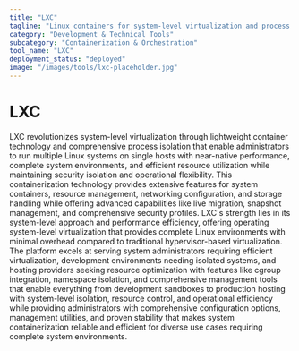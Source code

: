```yaml
---
title: "LXC"
tagline: "Linux containers for system-level virtualization and process isolation"
category: "Development & Technical Tools"
subcategory: "Containerization & Orchestration"
tool_name: "LXC"
deployment_status: "deployed"
image: "/images/tools/lxc-placeholder.jpg"
---
```


# LXC

LXC revolutionizes system-level virtualization through lightweight container technology and comprehensive process isolation that enable administrators to run multiple Linux systems on single hosts with near-native performance, complete system environments, and efficient resource utilization while maintaining security isolation and operational flexibility. This containerization technology provides extensive features for system containers, resource management, networking configuration, and storage handling while offering advanced capabilities like live migration, snapshot management, and comprehensive security profiles. LXC's strength lies in its system-level approach and performance efficiency, offering operating system-level virtualization that provides complete Linux environments with minimal overhead compared to traditional hypervisor-based virtualization. The platform excels at serving system administrators requiring efficient virtualization, development environments needing isolated systems, and hosting providers seeking resource optimization with features like cgroup integration, namespace isolation, and comprehensive management tools that enable everything from development sandboxes to production hosting with system-level isolation, resource control, and operational efficiency while providing administrators with comprehensive configuration options, management utilities, and proven stability that makes system containerization reliable and efficient for diverse use cases requiring complete system environments.